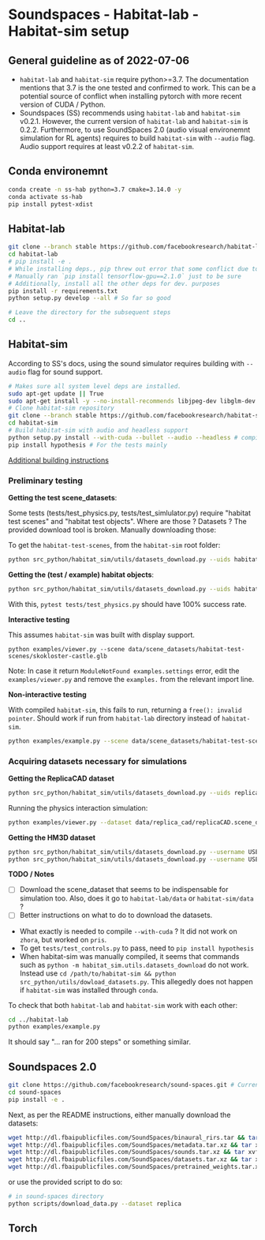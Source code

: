 # Soundspaces - Habitat-lab - Habitat-sim setup

## General guideline as of 2022-07-06

- `habitat-lab` and `habitat-sim` require python>=3.7. The documentation mentions that 3.7 is the one tested and confirmed to work.
This can be a potential source of conflict when installing pytorch with more recent version of CUDA / Python.
- Soundspaces (SS) recommends using `habitat-lab` and `habitat-sim` v0.2.1.
However, the current version of `habitat-lab` and `habitat-sim` is 0.2.2.
Furthermore, to use SoundSpaces 2.0 (audio visual environemnt simulation for RL agents) requires to build `habitat-sim` with `--audio` flag. Audio support requires at least v0.2.2 of `habitat-sim`. 

## Conda environemnt

```bash
conda create -n ss-hab python=3.7 cmake=3.14.0 -y
conda activate ss-hab
pip install pytest-xdist
```

## Habitat-lab

```bash
git clone --branch stable https://github.com/facebookresearch/habitat-lab.git # Currently @ 0f454f62e41050bc90ca468c62db35d7484923ff
cd habitat-lab
# pip install -e .
# While installing deps., pip threw out error that some conflict due to TF 2.1.0 was preventing installing all the deps.
# Manually ran `pip install tensorflow-gpu==2.1.0` just to be sure
# Additionally, install all the other deps for dev. purposes
pip install -r requirements.txt
python setup.py develop --all # So far so good

# Leave the directory for the subsequent steps
cd ..
```

## Habitat-sim

According to SS's docs, using the sound simulator requires building with `--audio` flag for sound support.

```bash
# Makes sure all system level deps are installed.
sudo apt-get update || True
sudo apt-get install -y --no-install-recommends libjpeg-dev libglm-dev libgl1-mesa-glx libegl1-mesa-dev mesa-utils xorg-dev freeglut3-dev # Ubuntu
# Clone habitat-sim repository
git clone --branch stable https://github.com/facebookresearch/habitat-sim.git # Current @ 011191f65f37587f5a5452a93d840b5684593a00
cd habitat-sim
# Build habitat-sim with audio and headless support
python setup.py install --with-cuda --bullet --audio --headless # compilation goes brrrr...
pip install hypothesis # For the tests mainly
```

[Additional building instructions](https://github.com/facebookresearch/habitat-sim/blob/main/BUILD_FROM_SOURCE.md)

### Preliminary testing

__Getting the test scene_datasets__:

Some tests (tests/test_physics.py, tests/test_simlulator.py) require "habitat test scenes" and "habitat test objects". Where are those ? Datasets ?
The provided download tool is broken. Manually downloading those:

To get the `habitat-test-scenes`, from the `habitat-sim` root folder:

```bash
python src_python/habitat_sim/utils/datasets_download.py --uids habitat_test_scenes
```

__Getting the (test / example) habitat objects__:

```bash
python src_python/habitat_sim/utils/datasets_download.py --uids habitat_example_objects
```

With this, `pytest tests/test_physics.py` should have 100% success rate.

__Interactive testing__

This assumes `habitat-sim` was built with display support.

```
python examples/viewer.py --scene data/scene_datasets/habitat-test-scenes/skokloster-castle.glb
```
Note: In case it return `ModuleNotFound examples.settings` error, edit the `examples/viewer.py` and remove the `examples.` from the relevant import line.

__Non-interactive testing__

With compiled `habitat-sim`, this fails to run, returning a `free(): invalid pointer`.
Should work if run from `habitat-lab` directory instead of `habitat-sim`.

```bash
python examples/example.py --scene data/scene_datasets/habitat-test-scenes/skokloster-castle.glb
```

### Acquiring datasets necessary for simulations

__Getting the ReplicaCAD dataset__

```bash
python src_python/habitat_sim/utils/datasets_download.py --uids replica_cad_dataset
```

Running the physics interaction simulation:
```bash
python examples/viewer.py --dataset data/replica_cad/replicaCAD.scene_dataset_config.json --scene apt_1
```

__Getting the HM3D dataset__

```bash
python src_python/habitat_sim/utils/datasets_download.py --username USERNAME --password PASSWORD --uids hm3d_minival
python src_python/habitat_sim/utils/datasets_download.py --username USERNAME --password PASSWORD --uids hm3d_minival_habitat
```

__TODO / Notes__
- [ ] Download the scene_dataset that seems to be indispensable for simulation too. Also, does it go to `habitat-lab/data` or `habitat-sim/data` ?
- [ ] Better instructions on what to do to download the datasets.
- What exactly is needed to compile `--with-cuda` ? It did not work on `zhora`, but worked on `pris`.
- To get `tests/test_controls.py` to pass, need to `pip install hypothesis`
- When habitat-sim was manually compiled, it seems that commands such as `python -m habitat_sim.utils.datasets_download` do not work. Instead use `cd /path/to/habitat-sim && python src_python/utils/dowload_datasets.py`. This allegedly does not happen if `habitat-sim` was installed through `conda`.


To check that both `habitat-lab` and `habitat-sim` work with each other:

```bash
cd ../habitat-lab
python examples/example.py
```

It should say "... ran for 200 steps" or something similar.

## Soundspaces 2.0

```bash
git clone https://github.com/facebookresearch/sound-spaces.git # Currently @ 4e400abaf65c7759a287355386dcd97de2b17e2b
cd sound-spaces
pip install -e .
```

Next, as per the README instructions, either manually download the datasets:

```bash
wget http://dl.fbaipublicfiles.com/SoundSpaces/binaural_rirs.tar && tar xvf binaural_rirs.tar # 867G
wget http://dl.fbaipublicfiles.com/SoundSpaces/metadata.tar.xz && tar xvf metadata.tar.xz # 1M
wget http://dl.fbaipublicfiles.com/SoundSpaces/sounds.tar.xz && tar xvf sounds.tar.xz #13M
wget http://dl.fbaipublicfiles.com/SoundSpaces/datasets.tar.xz && tar xvf datasets.tar.xz #77M
wget http://dl.fbaipublicfiles.com/SoundSpaces/pretrained_weights.tar.xz && tar xvf pretrained_weights.tar.xz
```

or use the provided script to do so:

```bash
# in sound-spaces directory
python scripts/download_data.py --dataset replica
```
## Torch
